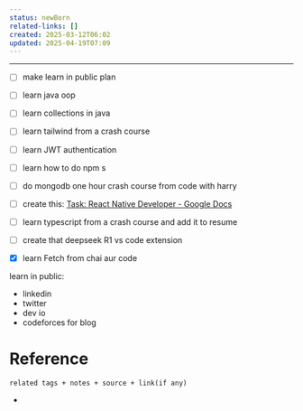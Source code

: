 ```yaml
---
status: newBorn
related-links: []
created: 2025-03-12T06:02
updated: 2025-04-19T07:09
---
```

---






- [ ] make learn in public plan
- [ ] learn java oop
- [ ] learn collections in java
- [ ] learn tailwind from a crash course
- [ ] learn JWT authentication
- [ ] learn how to do npm s
- [ ] do mongodb one hour crash course from code with harry
- [ ] create this: [Task: React Native Developer - Google Docs](https://docs.google.com/document/d/1fdO05vr8X-qskvnsUREhVf8A5X9ZajFx0XMvvo79CVo/edit?tab=t.0#heading=h.v0h6opl86rqj)
- [ ] learn typescript from a crash course and add it to resume
- [ ] create that deepseek R1 vs code extension
- [x] learn Fetch from chai aur code



learn in public:

- linkedin
- twitter
- dev io
- codeforces for blog

# Reference
`related tags + notes + source + link(if any)`
 

- 